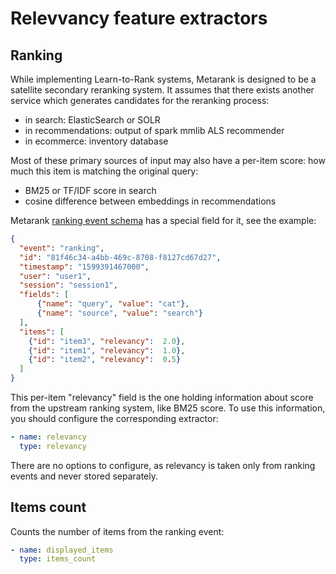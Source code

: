 # Relevvancy feature extractors

## Ranking

While implementing Learn-to-Rank systems, Metarank is designed to be a satellite secondary reranking system. It 
assumes that there exists another service which generates candidates for the reranking process:
* in search: ElasticSearch or SOLR
* in recommendations: output of spark mmlib ALS recommender
* in ecommerce: inventory database

Most of these primary sources of input may also have a per-item score: how much this item is matching the original query:
* BM25 or TF/IDF score in search
* cosine difference between embeddings in recommendations

Metarank [ranking event schema](../event_schema.md) has a special field for it, see the example: 
```json
{
  "event": "ranking",
  "id": "81f46c34-a4bb-469c-8708-f8127cd67d27",
  "timestamp": "1599391467000",
  "user": "user1",
  "session": "session1",
  "fields": [
      {"name": "query", "value": "cat"},
      {"name": "source", "value": "search"}
  ],
  "items": [
    {"id": "item3", "relevancy":  2.0},
    {"id": "item1", "relevancy":  1.0},
    {"id": "item2", "relevancy":  0.5} 
  ]
}
```

This per-item "relevancy" field is the one holding information about score from the upstream ranking system, like BM25 score.
To use this information, you should configure the corresponding extractor:
```yaml
- name: relevancy
  type: relevancy
```

There are no options to configure, as relevancy is taken only from ranking events and never stored separately.

## Items count

Counts the number of items from the ranking event:

```yaml
- name: displayed_items
  type: items_count
```